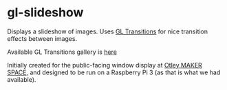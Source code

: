 # gl-slideshow

Displays a slideshow of images.
Uses [GL Transitions](https://gl-transitions.com/) for nice transition effects between images.

Available GL Transitions gallery is [here](https://gl-transitions.com/gallery)

Initially created for the public-facing window display at [Otley MAKER SPACE](otleymakerspace.co.uk), and designed to be run on a Raspberry Pi 3 (as that is what we had available).

